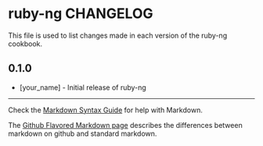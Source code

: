 # ruby-ng CHANGELOG

This file is used to list changes made in each version of the ruby-ng cookbook.

## 0.1.0
- [your_name] - Initial release of ruby-ng

- - -
Check the [Markdown Syntax Guide](http://daringfireball.net/projects/markdown/syntax) for help with Markdown.

The [Github Flavored Markdown page](http://github.github.com/github-flavored-markdown/) describes the differences between markdown on github and standard markdown.
